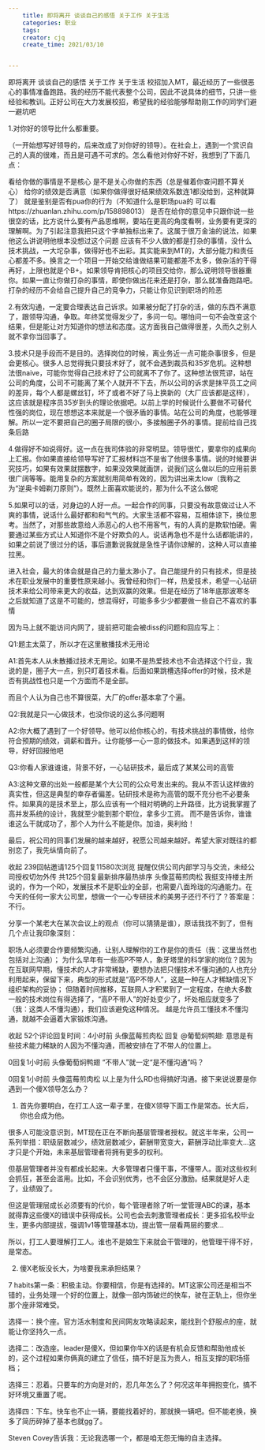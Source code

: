 ```yaml
---
    title: 即将离开 谈谈自己的感悟 关于工作 关于生活
    categories: 职业
    tags:
    creator: cjq
    create_time: 2021/03/10


---
```




即将离开 谈谈自己的感悟 关于工作 关于生活
校招加入MT，最近经历了一些很恶心的事情准备跑路。我的经历不能代表整个公司，因此不说具体的细节，只讲一些经验和教训。正好公司在大力发展校招，希望我的经验能够帮助刚工作的同学们避一避坑吧



1.对你好的领导比什么都重要。

（一开始想写好领导的，后来改成了对你好的领导）。在社会上，遇到一个赏识自己的人真的很难，而且是可遇不可求的。怎么看他对你好不好，我想到了下面几点：

看给你做的事情是不是核心
是不是关心你做的东西（总是催着你查问题不算关心）
给你的绩效是否满意（如果你做得很好结果绩效系数连1都没给到，这种就算了）
就是鉴别是否有pua你的行为（不知道什么是职场pua的 可以看https://zhuanlan.zhihu.com/p/158898013）
是否在给你的意见中只跟你说一些很空的话，比方说什么要有产品思维啊，要站在更高的角度看啊，业务要有更深的理解啊。为了引起注意我把只这个字单独标出来了。这属于很万金油的说法，如果他这么讲说明他根本没想过这个问题
应该有不少人做的都是打杂的事情，没什么技术挑战，一大坨杂事，做得好也不出彩。其实能来到MT的，大部分能力和责任心都差不多。换言之一个项目一开始交给谁做结果可能都差不太多，做杂活的干得再好，上限也就是个B+。如果领导肯把核心的项目交给你，那么说明领导很器重你。如果一直让你做打杂的事情，即使你做出花来还是打杂，那么就准备跑路吧。打杂的经历不会给自己提升自己的竞争力，只能让你见识到职场的险恶



2.有效沟通，一定要合理表达自己诉求。如果被分配了打杂的活，做的东西不满意了，跟领导沟通，争取。年终奖觉得发少了，多问一句。哪怕问一句不会改变这个结果，但是能让对方知道你的想法和态度。这方面我自己做得很差，久而久之别人就不拿你当回事了。



3.技术只是手段而不是目的。选择岗位的时候，离业务近一点可能杂事很多，但是会更核心。很多人总觉得我只要技术好了，就不会遇到裁员和35岁危机。这种想法很naive，可能你觉得自己技术好了公司就离不了你了。这种想法很荒谬，站在公司的角度，公司不可能离了某个人就开不下去，所以公司的诉求是抹平员工之间的差异，每个人都是螺丝钉，坏了或者不好了马上换新的（大厂应该都是这样），这应该就是程序员35岁到头的理论依据吧。以前上学的时候说什么要做不可替代性强的岗位，现在想想这本来就是一个很矛盾的事情。站在公司的角度，也能够理解。所以一定不要把自己的圈子局限的很小，多接触圈子外的事情。提前给自己找条后路



4.做得好不如说得好。这一点在我司体验的非常明显。领导很忙，要拿你的成果向上汇报。你如果直接给领导写好了汇报材料岂不是省了他很多事情。说的时候要讲究技巧，如果有效果就摆数字，如果没效果就画饼，说我们这么做以后的应用前景很广阔等等。能用复杂的方案就别用简单有效的，因为讲出来太low（我称之为“逆奥卡姆剃刀原则”）。既然上面喜欢能说的，那为什么不这么做呢



5.如果可以的话，对身边的人好一点。一起合作的同事，只要没有故意做过让人不爽的事情，说话什么最好都和和气气的。大家生活都不容易，互相体谅下，换位思考。当然了，对那些故意给人添恶心的人也不用客气，有的人真的是欺软怕硬。需要通过某些方式让人知道你不是个好欺负的人。说话再急也不是什么话都能讲的，如果之前说了很过分的话，事后道歉说我就是急性子请你谅解的，这种人可以直接拉黑。



进入社会，最大的体会就是自己的力量太渺小了。自己能提升的只有技术，但是技术在职业发展中的重要性原来越小。我曾经和你们一样，热爱技术，希望一心钻研技术来给公司带来更大的收益，达到双赢的效果。但是在经历了18年底那波寒冬之后就知道了这是不可能的，想混得好，可能多多少少都要做一些自己不喜欢的事情



因为马上就不能访问内网了，提前把可能会被diss的问题和回应写上：

Q1:题主太菜了，所以才在这里散播技术无用论

A1:首先本人从未散播过技术无用论。如果不是热爱技术也不会选择这个行业，我说的是，圈子大一点，别只盯着技术看。后面如果跳槽选择offer的时候，技术是否有挑战性也只是一个方面而不是全部。

而且个人认为自己也不算很菜，大厂的offer基本拿了个遍。



Q2:我就是只一心做技术，也没你说的这么多问题啊

A2:你大概了遇到了一个好领导。他可以给你核心的，有技术挑战的事情做，给你符合预期的绩效，调薪和晋升。让你能够一心一意的做技术。如果遇到这样的领导，好好回报他吧



Q3:你看人家谁谁谁，背景不好，一心钻研技术，最后成了某某公司的高管

A3:这种文章的出处一般都是某个大公司的公众号发出来的。我从不否认这样做的真实性，但这是典型的幸存者偏差。钻研技术是称为高管的既不充分也不必要条件。如果真的是技术至上，那么应该有一个相对明确的上升路径，比方说我掌握了高并发系统的设计，我就至少能到那个职位，拿多少工资。 而不是告诉你，谁谁谁这么干就成功了，那个人为什么不能是你。加油，奥利给！



最后，祝公司的同事们发展的越来越好，祝愿公司越来越好。希望大家对既往的都别恋了，我先纵情向前了。

收起
239回帖邀请125个回复11580次浏览
提醒仅供公司内部学习与交流，未经公司授权切勿外传
共125个回复最新排序最热排序
头像蓝莓煎肉松
我挺支持楼主所说的，作为一个RD，发展技术不是职业的全部，也需要八面玲珑的沟通能力。在今天的任何一家大公司里，想做一个一心专研技术的美男子还行不行了？答案是：不行。



分享一个某老大在某次会议上的观点（你可以猜猜是谁），原话我找不到了，但有几个点让我印象深刻：

职场人必须要合作要频繁沟通，让别人理解你的工作是你的责任（我：这里当然也包括对上沟通）；
为什么早年有一些高P不带人，象牙塔里的科学家的岗位？因为在互联网早期，懂技术的人才非常稀缺，要想办法把只懂技术不懂沟通的人也充分利用起来，保留下来，典型的形式就是“高P不带人”，这是一种在人才稀缺情况下组织架构的妥协；
但随着时间推移，互联网人才积累到了一定程度，在绝大多数一般的技术岗位有得选择了，“高P不带人”的好处变少了，坏处相应就变多了（我：这类人不懂沟通），我们应该避免这种情况。
越是允许员工懂技术不懂沟通，就越不会逼着大家锻炼沟通。




收起
52个评论回复时间：4小时前
头像蓝莓煎肉松
回复 @葡萄焖鸭翅:
意思是有些技术能力稀缺的人因为不懂沟通，而被安排在了不带人的位置上。

0回复1小时前
头像葡萄焖鸭翅
“不带人”就一定“是不懂沟通”吗？

0回复1小时前
头像蓝莓煎肉松
以上是为什么RD也得搞好沟通。接下来说说要是你遇到一个傻X领导怎么办？

1. 首先你要明白，在打工人这一辈子里，在傻X领导下面工作是常态。长大后，你也会成为他。

很多人可能没意识到，MT现在正在不断向基层管理者授权。就这半年来，公司一系列举措：职级层数减少，绩效层数减少，薪酬带宽变大，薪酬浮动比率变大...这才只是个开始，未来基层管理者将拥有更多的权利。

但基层管理者并没有都成长起来。大多管理者只懂干事，不懂带人。面对这些权利会抓狂，甚至会滥用。比如，不会识别优秀，也不会区分激励。结果就是好人走了，业绩毁了。

但这是管理层成长必须要有的代价，每个管理者除了听一堂管理ABC的课，基本就得靠这些傻X的错误中获得成长。公司也会去刺激管理者成长：更多招名校毕业生，更多内部提拔，强调1v1等管理基本功，提出管一层看两层的要求...

所以，打工人要理解打工人。谁也不是娘生下来就会干管理的，他管理干得不好，是常态。



2. 傻X老板没长大，为啥要我来承担结果？

7 habits第一条：积极主动。你要相信，你是有选择的。MT这家公司还是相当不错的，业务处理一个好的位置上，就像一部内饰破烂的快车，驶在正轨上，但你坐那个座非常难受。

选择一：换个座。官方活水制度和民间网友攻略读起来，能找到个舒服点的座，就能让你坚持久一点。

选择二：改造座。leader是傻X，但如果你牛X的话是有机会反馈和帮助他成长的，这个过程如果你俩真的建立了信任，搞不好是互为贵人，相互支撑的职场搭档；

选择三：忍着。只要车的方向是对的，忍几年怎么了？何况这年年拥抱变化，搞不好环境又重置了呢。

选择四：下车。快车也不止一辆，要能找着好的，那就换一辆吧。但不能老换，换多了简历碎掉了基本也就gg了。



Steven Covey告诉我：无论我选哪一个，都是咱无怨无悔的自主选择。